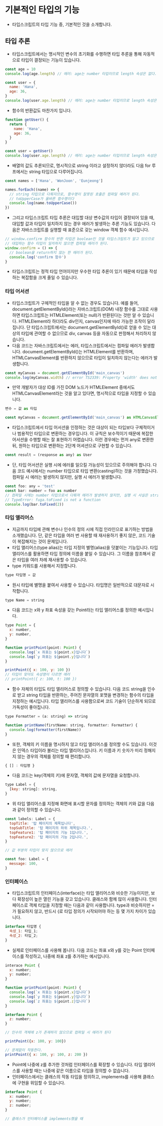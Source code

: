 # 기본적인 타입의 기능

- 타입스크립트의 타입 기능 중, 기본적인 것을 소개합니다.

## 타입 추론

- 타입스크립트에서는 명시적인 변수의 초기화를 수행하면 타입 추론을 통해 자동적으로 타입이 결정되는 기능이 있습니다.

```javascript
const age = 10
console.log(age.length) // 에러: age는 number 타입이므로 length 속성은 없다.

const user = {
  name: 'Hana',
  age: 36,
}
console.log(user.age.length) // 에러: age는 number 타입이므로 length 속성은 없다
```

- 함수의 반환값도 마찬가지 입니다.

```javascript
function getUser() {
  return {
    name: 'Hana',
    age: 36,
  }
}

const user = getUser()
console.log(user.age.length) // 에러: age는 number 타입이므로 length 속성은 없다
```

- 배열의 값도 추론되므로, 명시적으로 string 이라고 설정하지 않더라도 다음 for 루프에서는 string 타입으로 다루어집니다.

```javascript
const names = ['Hana', 'WonJoon', 'Eunjeong']

names.forEach((name) => {
  // string 타입으로 다뤄지므로, 함수명이 잘못된 호출은 컴파일 에러가 된다.
  // toUpperCase가 올바른 함수명이다
  console.log(name.toUpperCase())
})
```

- 그리고 타입스크립트 타입 추론은 대입할 대상 변수값의 타입이 결정되어 있을 때, 대입할 값과 타입이 일치하지 않는 경우 에러가 발생하는 추론 기능도 있습니다. 다음은 자바스크립트를 실행할 때 표준으로 갖는 window 객체 함수 예시입니다.

```javascript
// window.confirm 함수의 반환 타입은 boolean인 것을 타입스크립트가 알고 있으므로
// 대입하는 함수 타입이 일치하지 않으면 컴파일 에러가 된다.
window.confirm = () => {
  // boolean을 return하지 않는 한 에러가 된다.
  console.log('confirm 함수')
}
```

- 타입스크립트는 정적 타입 언어이지만 우수한 타입 추론이 있기 때문에 타입을 작성하는 복잡함을 크게 줄일 수 있습니다.

### 타입 어서션

- 타입스크립트가 구체적인 타입을 알 수 없는 경우도 있습니다. 예를 들어, document.getElementById()라는 자바스크립트(DOM) 내장 함수를 그대로 사용하면 타입스크립트는 HTMLElement(또는 null)가 반환된다는 것만 알 수 있습니다. HTMLElement라 하더라도 div인지, canvas인지에 따라 가능한 조작이 달라집니다. 단 타입스크립트에서는 document.getElementById()로 얻을 수 있는 대상의 타입에 관여할 수 없으므로 div, canvas 등을 자동으로 판정해서 처리하지 않습니다.
- 다음 코드는 자바스크립트에서는 에러, 타입스크립트에서는 컴파일 에러가 발생합니다. document.getElementById()는 HTMLElement를 반환하며, HTMLCanvasElement를 반환하지 않으므로 타입이 일치하지 않는다는 에러가 발생합니다.

```javascript
const myCanvas = document.getElementById('main_canvas')
console.log(myCanvas.width) // error TS2339: Property 'width' does not exist on type 'HTMLElement'
```

- 만약 개발자가 대상 ID를 가진 DOM 노드가 HTMLElement 중에서도 HTMLCanvasElement라는 것을 알고 있다면, 명시적으로 타입을 지정할 수 있습니다.

```javascript
변수 = 값 as 타입

const myCanvas = document.getElementById('main_canvas') as HTMLCanvasElement
```

- 타입스크립트에서 타입 어서션을 인정하는 것은 대상이 되는 타입보다 구체적이거나 범용적인 타입으로 변환하는 경우입니다. 이 규칙은 보수적이기 때문에 복잡한 어서션을 수행할 때는 잘 표현하기 어렵습니다. 이런 경우에는 먼저 any로 변환한 뒤, 원하는 타입으로 변환하는 2단계 어셔션으로 구현할 수 있습니다.

```javascript
const result = (response as any) as User
```

- 단, 타입 어서션은 실행 시에 에러를 일으킬 가능성이 있으므로 주의해야 합니다. 다음 코드 예시에서는 number 타입으로 타입 변환(casting)하는 것을 가정했습니다. 컴파일 시 에러는 발생하지 않지만, 실행 시 에러가 발생합니다.

```javascript
const foo: any = 'test'
const bar: number = foo as number
// 컴파일 시에는 number 타입으로서 다뤄져 에러가 발생하지 않지만, 실행 시 사실은 string 타입이 전달되므로 다음 에러가 발생한다
// TypeError: fuga.toFixed is not a function
console.log(bar.toFixed(2))
```

### 타입 앨리어스

- 지금까지 타입에 관해 변수나 인수의 정의 시에 직접 인라인으로 표기하는 방법을 소개했습니다. 단, 같은 타입을 여러 번 사용할 때 재사용하기 좋지 않은, 코드 기술이 복잡해지는 것이 문제입니다.
- 타입 앨리어스(type alias)는 타입 지정의 별명(alias)을 덧붙이는 기능입니다. 타입 앨리어스를 활용하면 타입 정의에 이름을 붙일 수 있습니다. 그 이름을 참조해서 같은 타입을 여러 차례 재사용할 수 있습니다.
- type 키워드를 사용해서 지정합니다.

```javascript
type 타입명 = 값
```

- 원시 타입에 별명을 붙여서 사용할 수 있습니다. 타입명은 일반적으로 대문자로 시작합니다.

```javascript
type Name = string
```

- 다음 코드는 x와 y 좌표 속성을 갖는 Point라는 타입 앨리어스를 정의한 예시입니다.

```javascript
type Point = {
  x: number,
  y: number,
}

function printPoint(point: Point) {
  console.log(`x 좌표는 ${point.x}입니다`)
  console.log(`y 좌표는 ${point.y}입니다`)
}

printPoint({ x: 100, y: 100 })
// 타입이 맞아도 속성명이 다르면 에러
// printPoint({ z: 100, t: 100 })
```

- 함수 자체의 타입도 타입 앨리어스로 정의할 수 있습니다. 다음 코드 string을 인수로 받고 string 타입을 반환하는, 주어진 문자열의 포맷을 변경하는 함수의 타입을 지정하는 예시입니다. 타입 앨리어스를 사용함으로써 코드 기술이 단순하게 되므로 가독성이 좋아집니다.

```javascript
type Formatter = (a: string) => string

function printName(firstName: string, formatter: Formatter) {
  console.log(formatter(firstName))
}
```

- 또한, 객체의 키 이름을 명시하지 않고 타입 앨리어스를 정의할 수도 있습니다. 이것은 인덱스 타입이라 불리는 타입 앨리어스입니다. 키 이름과 키 숫자가 미리 정해지지 않는 경우의 객체를 정의할 때 편리합니다.

```javascript
{ [] : 타입명 }
```

- 다음 코드는 key(객체의 키)에 문자열, 객체의 값에 문자열을 요청합니다.

```javascript
type Label = {
  [key: string]: string,
}
```

- 위 타입 앨리어스를 지정해 화면에 표시할 문자를 정의하는 객체의 키와 값을 다음과 같이 정의할 수 있습니다.

```javascript
const labels: Label = {
  topTitle: '탑 페이지의 제목입니다',
  topSubTitle: '탑 페이지의 하위 제목입니다.',
  topFeature1: '탑 페이지의 기능 1입니다.',
  topFeature2: '탑 페이지의 기능 2입니다.',
}

// 값 부분의 타입이 맞지 않으므로 에러

const foo: Label = {
  message: 100,
}
```

### 인터페이스

- 타입스크립트의 인터페이스(interface)는 타입 앨리어스와 비슷한 기능이지만, 보다 확장성이 높은 열린 기능을 갖고 있습니다. 클래스와 함께 많이 사용합니다. 인터페이스로 객체 타입을 지정할 때는 다음과 같이 사용합니다. type과 비슷하지만 =가 필요하지 않고, 반드시 {로 타입 정의가 시작되어야 하는 등 몇 가지 차이가 있습니다.

```javascript
interface 타입명 {
  속성_1: 타입_1;
  속성_2: 타입_2;
}
``` 

- 실제로 인터페이스를 사용해 봅니다. 다음 코드는 좌표 x와 y를 갖는 Point 인터페이스를 작성하고, 나중에 좌표 z를 추가하는 예시입니다. 

```javascript
interace Point {
  x: number;
  y: number;
}

function printPoint(point: Point) {
  console.log(`x 좌표는 ${point.x}입니다`)
  console.log(`y 좌표는 ${point.y}입니다`)
  console.log(`z 좌표는 ${point.z}입니다`)
}

interface Point {
  z: number;
}

// 인수의 객체에 z가 존재하지 않으므로 컴파일 시 에러가 된다

printPoint({x: 100, y: 100})

// 문제없이 작동한다. 
printPoint({ x: 100, y: 100, z: 200 })
``` 

- Point에 나중에 z를 추가한 것처럼 인터페이스를 확장할 수 있습니다. 타입 앨리어스를 사용할 때는 나중에 같은 이름으로 타입을 정의할 수 없습니다.
- 인터페이스에서는 클래스의 작동 타입을 정의하고, implements를 사용해 클래스에 구현을 위임할 수 있습니다.

```javascript
interface Point {
  x: number;
  y: number;
  z: number;
}

// 클래스가 인터페이스를 implements했을 때 
```